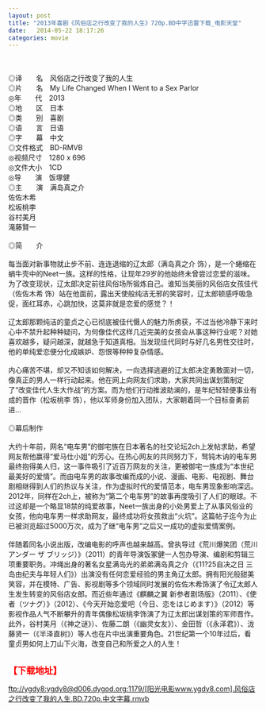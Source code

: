 ```yaml
---
layout: post
title: "2013年喜剧《风俗店之行改变了我的人生》720p.BD中字迅雷下载_电影天堂"
date:   2014-05-22 18:17:26
categories: movie
---
```

<html>
 <body>
  <p>
  </p>
  <p>
   <br/>
   <img alt="" border="0" src="http://218.26.89.158/up/files/94/fuzoku.jpg"/>
   <br/>
   <br/>
   ◎译　　名　风俗店之行改变了我的人生
   <br/>
   ◎片　　名　My Life Changed When I Went to a Sex Parlor
   <br/>
   ◎年　　代　2013
   <br/>
   ◎地　　区　日本
   <br/>
   ◎类　　别　喜剧
   <br/>
   ◎语　　言　日语
   <br/>
   ◎字　　幕　中文
   <br/>
   ◎文件格式　BD-RMVB
   <br/>
   ◎视频尺寸　1280 x 696
   <br/>
   ◎文件大小　1CD
   <br/>
   ◎导　　演　饭塚健
   <br/>
   ◎主　　演　满岛真之介
   <br/>
   佐佐木希
   <br/>
   松坂桃李
   <br/>
   谷村美月
   <br/>
   滝藤賢一
   <br/>
   <br/>
   ◎简　　介
   <br/>
   <br/>
   每当面对新事物就止步不前、连连退缩的辽太郎（满岛真之介 饰），是一个蜷缩在蜗牛壳中的Neet一族。这样的性格，让现年29岁的他始终未曾尝过恋爱的滋味。为了改变现状，辽太郎决定前往风俗场所锻炼自己。谁知当美丽的风俗店女孩佳代（佐佐木希 饰）站在他面前，露出天使般纯洁无邪的笑容时，辽太郎顿感呼吸急促，面红耳赤，心跳加快，这莫非就是恋爱的感觉？！
   <br/>
   <br/>
   辽太郎那颗纯洁的童贞之心已彻底被佳代慑人的魅力所虏获，不过当他冷静下来时心中不禁升起种种疑问，为何像佳代这样几近完美的女孩会从事这种行业呢？对她喜欢越多，疑问越深，就越急于知道真相。当发现佳代同时与好几名男性交往时，他的单纯爱恋便分化成嫉妒、怨恨等种种复杂情感。
   <br/>
   <br/>
   内心痛苦不堪，却又不知该如何解决，一向选择逃避的辽太郎决定勇敢面对一切，像真正的男人一样行动起来。他在网上向网友们求助，大家共同出谋划策制定了“改变佳代人生大作战”的方案。而为他们行动推波助澜的，是年纪轻轻便事业有成的晋作（松坂桃李 饰），他以军师身份加入团队，大家朝着同一个目标奋勇前进…
   <br/>
   <br/>
   ◎幕后制作
   <br/>
   <br/>
   大约十年前，网名“电车男”的御宅族在日本著名的社交论坛2ch上发帖求助，希望网友帮他赢得“爱马仕小姐”的芳心。在热心网友的共同努力下，驽钝木讷的电车男最终抱得美人归，这一事件吸引了近百万网友的关注，更被御宅一族成为“本世纪最美好的爱情”。而由电车男的故事改编而成的小说、漫画、电影、电视剧、舞台剧相继得到人们的热议与关注，作为虚拟时代的爱情范本，电车男现象影响深远。2012年，同样在2ch上，被称为“第二个电车男”的故事再度吸引了人们的眼球。不过这却是一个略显18禁的纯爱故事，Neet一族出身的小处男爱上了从事风俗业的女孩，他向电车男一样求助网友，最终成功将女孩救出“火坑”。这篇帖子迄今为止已被浏览超过5000万次，成为了继“电车男”之后又一成功的虚拟爱情案例。
   <br/>
   <br/>
   伴随着同名小说出版，改编电影的呼声也越来越高。曾执导过《荒川爆笑团（荒川アンダー ザ ブリッジ）》（2011）的青年导演饭冢健一人包办导演、编剧和剪辑三项重要职务。冲绳出身的著名女星满岛光的弟弟满岛真之介（《11?25自决之日 三岛由纪夫与年轻人们》）出演没有任何恋爱经验的男主角辽太郎。拥有阳光般甜美笑容，并在模特、广告、影视剧等多个领域同时发展的佐佐木希饰演了令辽太郎人生发生转变的风俗店女郎。而近些年通过《麒麟之翼 新参者剧场版》（2011）、《使者（ツナグ）》（2012）、《今天开始恋爱吧（今日、恋をはじめます）》（2012）等影视作品人气不断攀升的青年偶像松坂桃李饰演了为辽太郎出谋划策的军师晋作。此外，谷村美月（《神之谜》）、佐藤二朗（《幽灵女友》）、金田哲（《永泽君》）、泷藤贤一（《半泽直树》）等人也在片中出演重要角色。21世纪第一个10年过后，看童贞男如何上刀山下火海，改变自己和所爱之人的人生！
   <br/>
   <br/>
   <img alt="" border="0" src="http://img15.poco.cn/mypoco/myphoto/20140414/16/66548034201404141654087210912854798_003.jpg"/>
  </p>
  <p>
  </p>
  <p>
  </p>
  <p>
   <strong>
    <font color="#ff0000" size="4">
     【下载地址】
    </font>
   </strong>
  </p>
  <p>
  </p>
  <p>
  </p>
  <a href="ftp://ygdy8:ygdy8@d006.dygod.org:1179/%5B%E9%98%B3%E5%85%89%E7%94%B5%E5%BD%B1www.ygdy8.com%5D.%E9%A3%8E%E4%BF%97%E5%BA%97%E4%B9%8B%E8%A1%8C%E6%94%B9%E5%8F%98%E4%BA%86%E6%88%91%E7%9A%84%E4%BA%BA%E7%94%9F.BD.720p.%E4%B8%AD%E6%96%87%E5%AD%97%E5%B9%95.rmvb">
   ftp://ygdy8:ygdy8@d006.dygod.org:1179/[阳光电影www.ygdy8.com].风俗店之行改变了我的人生.BD.720p.中文字幕.rmvb
  </a>
 </body>
</html>